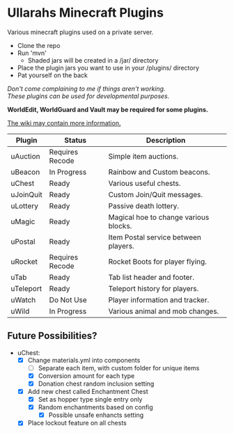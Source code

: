 # Ullarahs Minecraft Plugins
Various minecraft plugins used on a private server.

 * Clone the repo
 * Run 'mvn'
   * Shaded jars will be created in a /jar/ directory
 * Place the plugin jars you want to use in your /plugins/ directory
 * Pat yourself on the back
 
*Don't come complaining to me if things aren't working.  
These plugins can be used for developmental purposes.*

**WorldEdit, WorldGuard and Vault may be required for some plugins.**

[The wiki may contain more information.](https://github.com/Ullarah/MinecraftPlugins/wiki)

| Plugin    | Status          | Description                           |
| --------- | --------------- | ------------------------------------- |
| uAuction  | Requires Recode | Simple item auctions.                 |
| uBeacon   | In Progress     | Rainbow and Custom beacons.           |
| uChest    | Ready           | Various useful chests.                |
| uJoinQuit | Ready           | Custom Join/Quit messages.            |
| uLottery  | Ready           | Passive death lottery.                |
| uMagic    | Ready           | Magical hoe to change various blocks. |
| uPostal   | Ready           | Item Postal service between players.  |
| uRocket   | Requires Recode | Rocket Boots for player flying.       |
| uTab      | Ready           | Tab list header and footer.           |
| uTeleport | Ready           | Teleport history for players.         |
| uWatch    | Do Not Use      | Player information and tracker.       |
| uWild     | In Progress     | Various animal and mob changes.       |

## Future Possibilities?
- uChest:
  - [X] Change materials.yml into components
    - [ ] Separate each item, with custom folder for unique items
    - [X] Conversion amount for each type
    - [X] Donation chest random inclusion setting
  - [X] Add new chest called Enchantment Chest
    - [X] Set as hopper type single entry only
    - [X] Random enchantments based on config
      - [X] Possible unsafe enhancts setting
  - [X] Place lockout feature on all chests